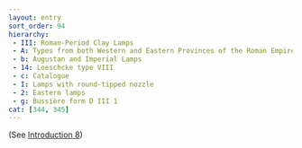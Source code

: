 ```yaml
---
layout: entry
sort_order: 94
hierarchy:
 - III: Roman-Period Clay Lamps
 - A: Types from both Western and Eastern Provinces of the Roman Empire
 - b: Augustan and Imperial Lamps
 - 14: Loeschcke type VIII
 - c: Catalogue
 - I: Lamps with round-tipped nozzle
 - 2: Eastern lamps
 - g: Bussière form D III 1
cat: [344, 345]
---
```


(See [Introduction 8](Introduction-8))
